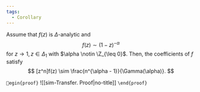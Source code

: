 ```yaml
---
tags:
  - Corollary
---
```

Assume that $f(z)$ is $\Delta$-analytic and
$$
f(z) \sim (1 - z)^{-\alpha}
$$
for $z \to 1, z \in \Delta_1$ with $\alpha \notin \Z_{\leq 0}$. Then, the coefficients of $f$ satisfy
$$
[z^n]f(z) \sim \frac{n^{\alpha - 1}}{\Gamma(\alpha)}.
$$

`egin{proof}`
![[sim-Transfer. Proof|no-title]]
`\end{proof}`

